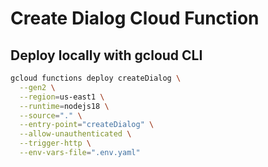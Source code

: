 # Create Dialog Cloud Function

## Deploy locally with gcloud CLI

```bash
gcloud functions deploy createDialog \
  --gen2 \
  --region=us-east1 \
  --runtime=nodejs18 \
  --source="." \
  --entry-point="createDialog" \
  --allow-unauthenticated \
  --trigger-http \
  --env-vars-file=".env.yaml"
```
